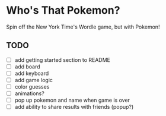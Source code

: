 # Who's That Pokemon?

Spin off the New York Time's Wordle game, but with Pokemon!

## TODO

- [ ] add getting started section to README
- [ ] add board
- [ ] add keyboard
- [ ] add game logic
- [ ] color guesses
- [ ] animations?
- [ ] pop up pokemon and name when game is over
- [ ] add ability to share results with friends (popup?)
